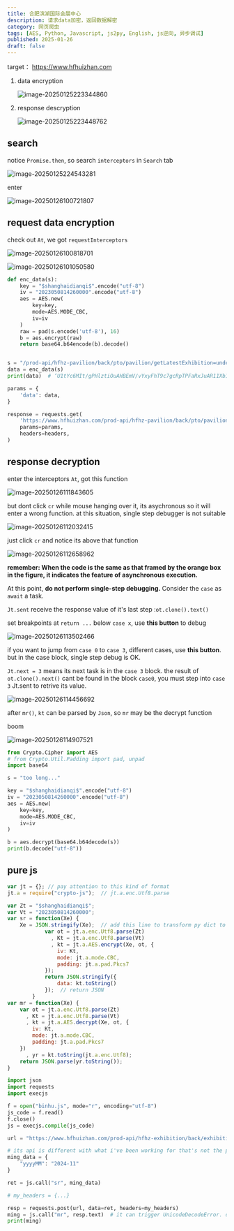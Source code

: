 ```yaml
---
title: 合肥滨湖国际会展中心
description: 请求data加密，返回数据解密
category: 网页爬虫
tags: [AES, Python, Javascript, js2py, English, js逆向, 异步调试]
published: 2025-01-26
draft: false
---
```


target： https://www.hfhuizhan.com

1. data encryption

   ![image-20250125223344860](hfhuizhan滨湖会展.assets/image-20250125223344860.png)

2. response descryption

   ![image-20250125223448762](hfhuizhan滨湖会展.assets/image-20250125223448762.png)

## search

notice `Promise.then`, so search `interceptors` in `Search` tab

![image-20250125224543281](hfhuizhan滨湖会展.assets/image-20250125224543281.png)

enter

![image-20250126100721807](hfhuizhan滨湖会展.assets/image-20250126100721807.png)

## request data encryption

check out `At`, we got `requestInterceptors`

![image-20250126100818701](hfhuizhan滨湖会展.assets/image-20250126100818701.png)

![image-20250126101050580](hfhuizhan滨湖会展.assets/image-20250126101050580.png)

```python
def enc_data(s):
    key = "$shanghaidianqi$".encode("utf-8")
    iv = "2023050814260000".encode("utf-8")
    aes = AES.new(
        key=key,
        mode=AES.MODE_CBC,
        iv=iv
    )
    raw = pad(s.encode('utf-8'), 16)
    b = aes.encrypt(raw)
    return base64.b64encode(b).decode()


s = "/prod-api/hfhz-pavilion/back/pto/pavilion/getLatestExhibition=undefined"
data = enc_data(s)
print(data)  # ‘U1tYc6MIt/gPHlztiOuAHBEmV/vYxyFhT9c7gcRpTPFaRxJuAR11Xb1wSxhtqaZYYGjQv2sTrXalXeryqwEeSiEX5WlU7516ov1dcUr978w=’

params = {
    'data': data,
}

response = requests.get(
    'https://www.hfhuizhan.com/prod-api/hfhz-pavilion/back/pto/pavilion/getLatestExhibition',
    params=params,
    headers=headers,
)
```

## response decryption

enter the interceptors `At`, got this function

![image-20250126111843605](hfhuizhan滨湖会展.assets/image-20250126111843605.png)

but dont click `cr` while mouse hanging over it, its asychronous so it will enter a wrong function. at this situation, single step debugger is not suitable

![image-20250126112032415](hfhuizhan滨湖会展.assets/image-20250126112032415.png)

just click `cr` and notice its above that function

![image-20250126112658962](hfhuizhan滨湖会展.assets/image-20250126112658962.png)

**remember: When the code is the same as that framed by the orange box in the figure, it indicates the feature of asynchronous execution.** 

At this point, **do not perform single-step debugging.** Consider the `case` as `await` a task.

`Jt.sent` receive the response value of it's last step :`ot.clone().text()`

set breakpoints at `return ...` below `case x`, use **this button** to debug

![image-20250126113502466](hfhuizhan滨湖会展.assets/image-20250126113502466.png)

if you want to jump from `case 0` to `case 3`, different cases, use **this button**. but in the case block, single step debug is OK.

`Jt.next = 3` means its next task is in the `case 3` block. the result of `ot.clone().next()` cant be found in the block `case0`, you must step into `case 3` Jt.sent to retrive its value.

![image-20250126114456692](hfhuizhan滨湖会展.assets/image-20250126114456692.png)

after `mr()`, `kt` can be parsed by `Json`, so `mr` may be the decrypt function

boom

![image-20250126114907521](hfhuizhan滨湖会展.assets/image-20250126114907521.png)

```python
from Crypto.Cipher import AES
# from Crypto.Util.Padding import pad, unpad
import base64

s = "too long..."

key = "$shanghaidianqi$".encode("utf-8")
iv = "2023050814260000".encode("utf-8")
aes = AES.new(
    key=key,
    mode=AES.MODE_CBC,
    iv=iv
)

b = aes.decrypt(base64.b64decode(s))
print(b.decode("utf-8"))
```

## pure js

```javascript
var jt = {}; // pay attention to this kind of format
jt.a = require("crypto-js");  // jt.a.enc.Utf8.parse

var Zt = "$shanghaidianqi$";
var Vt = "2023050814260000";
var sr = function(Xe) {
    Xe = JSON.stringify(Xe);  // add this line to transform py dict to string
            var ot = jt.a.enc.Utf8.parse(Zt)
              , Kt = jt.a.enc.Utf8.parse(Vt)
              , kt = jt.a.AES.encrypt(Xe, ot, {
                iv: Kt,
                mode: jt.a.mode.CBC,
                padding: jt.a.pad.Pkcs7
            });
            return JSON.stringify({
                data: kt.toString()
            });  // return JSON
        }
var mr = function(Xe) {
    var ot = jt.a.enc.Utf8.parse(Zt)
      , Kt = jt.a.enc.Utf8.parse(Vt)
      , kt = jt.a.AES.decrypt(Xe, ot, {
        iv: Kt,
        mode: jt.a.mode.CBC,
        padding: jt.a.pad.Pkcs7
    })
      , yr = kt.toString(jt.a.enc.Utf8);
    return JSON.parse(yr.toString());
}
```

```python
import json
import requests
import execjs

f = open("binhu.js", mode="r", encoding="utf-8")
js_code = f.read()
f.close()
js = execjs.compile(js_code)

url = "https://www.hfhuizhan.com/prod-api/hfhz-exhibition/back/exhibition/listExhibitionNotPage"

# its api is different with what i've been working for that's not the point though
ming_data = {
    "yyyyMM": "2024-11"
}

ret = js.call("sr", ming_data)

# my_headers = {...}

resp = requests.post(url, data=ret, headers=my_headers)
ming = js.call("mr", resp.text)  # it can trigger UnicodeDecodeError. dont konw why :(
print(ming)
```
